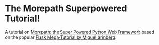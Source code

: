 # The Morepath Superpowered Tutorial!

A tutorial on [Morepath: the Super Powered Python Web Framework](http://morepath.readthedocs.io/en/latest/) based on the popular [Flask Mega-Tutorial by Miguel Grinberg](https://blog.miguelgrinberg.com/post/the-flask-mega-tutorial-part-i-hello-world).
